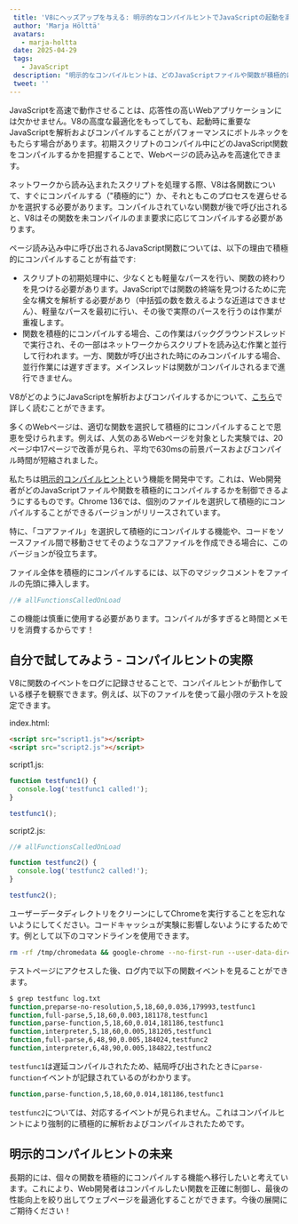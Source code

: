 ```yaml
---
 title: 'V8にヘッズアップを与える: 明示的なコンパイルヒントでJavaScriptの起動を高速化'
 author: 'Marja Hölttä'
 avatars:
   - marja-holtta
 date: 2025-04-29
 tags:
   - JavaScript
 description: "明示的なコンパイルヒントは、どのJavaScriptファイルや関数が積極的に解析およびコンパイルされるべきかを制御します"
 tweet: ''
---
```


JavaScriptを高速で動作させることは、応答性の高いWebアプリケーションには欠かせません。V8の高度な最適化をもってしても、起動時に重要なJavaScriptを解析およびコンパイルすることがパフォーマンスにボトルネックをもたらす場合があります。初期スクリプトのコンパイル中にどのJavaScript関数をコンパイルするかを把握することで、Webページの読み込みを高速化できます。

<!--truncate-->
ネットワークから読み込まれたスクリプトを処理する際、V8は各関数について、すぐにコンパイルする（"積極的に"）か、それともこのプロセスを遅らせるかを選択する必要があります。コンパイルされていない関数が後で呼び出されると、V8はその関数を未コンパイルのまま要求に応じてコンパイルする必要があります。

ページ読み込み中に呼び出されるJavaScript関数については、以下の理由で積極的にコンパイルすることが有益です:

- スクリプトの初期処理中に、少なくとも軽量なパースを行い、関数の終わりを見つける必要があります。JavaScriptでは関数の終端を見つけるために完全な構文を解析する必要があり（中括弧の数を数えるような近道はできません）、軽量なパースを最初に行い、その後で実際のパースを行うのは作業が重複します。
- 関数を積極的にコンパイルする場合、この作業はバックグラウンドスレッドで実行され、その一部はネットワークからスクリプトを読み込む作業と並行して行われます。一方、関数が呼び出された時にのみコンパイルする場合、並行作業には遅すぎます。メインスレッドは関数がコンパイルされるまで進行できません。

V8がどのようにJavaScriptを解析およびコンパイルするかについて、[こちら](https://v8.dev/blog/preparser)で詳しく読むことができます。

多くのWebページは、適切な関数を選択して積極的にコンパイルすることで恩恵を受けられます。例えば、人気のあるWebページを対象とした実験では、20ページ中17ページで改善が見られ、平均で630msの前景パースおよびコンパイル時間が短縮されました。

私たちは[明示的コンパイルヒント](https://github.com/WICG/explicit-javascript-compile-hints-file-based)という機能を開発中です。これは、Web開発者がどのJavaScriptファイルや関数を積極的にコンパイルするかを制御できるようにするものです。Chrome 136では、個別のファイルを選択して積極的にコンパイルすることができるバージョンがリリースされています。

特に、「コアファイル」を選択して積極的にコンパイルする機能や、コードをソースファイル間で移動させてそのようなコアファイルを作成できる場合に、このバージョンが役立ちます。

ファイル全体を積極的にコンパイルするには、以下のマジックコメントをファイルの先頭に挿入します。

```js
//# allFunctionsCalledOnLoad
```

この機能は慎重に使用する必要があります。コンパイルが多すぎると時間とメモリを消費するからです！

## 自分で試してみよう - コンパイルヒントの実際

V8に関数のイベントをログに記録させることで、コンパイルヒントが動作している様子を観察できます。例えば、以下のファイルを使って最小限のテストを設定できます。

index.html:

```html
<script src="script1.js"></script>
<script src="script2.js"></script>
```

script1.js:

```js
function testfunc1() {
  console.log('testfunc1 called!');
}

testfunc1();
```

script2.js:

```js
//# allFunctionsCalledOnLoad

function testfunc2() {
  console.log('testfunc2 called!');
}

testfunc2();
```

ユーザーデータディレクトリをクリーンにしてChromeを実行することを忘れないようにしてください。コードキャッシュが実験に影響しないようにするためです。例として以下のコマンドラインを使用できます。

```sh
rm -rf /tmp/chromedata && google-chrome --no-first-run --user-data-dir=/tmp/chromedata --js-flags=--log-function_events > log.txt
```

テストページにアクセスした後、ログ内で以下の関数イベントを見ることができます。

```sh
$ grep testfunc log.txt
function,preparse-no-resolution,5,18,60,0.036,179993,testfunc1
function,full-parse,5,18,60,0.003,181178,testfunc1
function,parse-function,5,18,60,0.014,181186,testfunc1
function,interpreter,5,18,60,0.005,181205,testfunc1
function,full-parse,6,48,90,0.005,184024,testfunc2
function,interpreter,6,48,90,0.005,184822,testfunc2
```

`testfunc1`は遅延コンパイルされたため、結局呼び出されたときに`parse-function`イベントが記録されているのがわかります。

```sh
function,parse-function,5,18,60,0.014,181186,testfunc1
```

`testfunc2`については、対応するイベントが見られません。これはコンパイルヒントにより強制的に積極的に解析およびコンパイルされたためです。

## 明示的コンパイルヒントの未来

長期的には、個々の関数を積極的にコンパイルする機能へ移行したいと考えています。これにより、Web開発者はコンパイルしたい関数を正確に制御し、最後の性能向上を絞り出してウェブページを最適化することができます。今後の展開にご期待ください！
